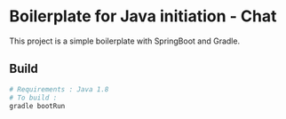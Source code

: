 # Boilerplate for Java initiation - Chat

This project is a simple boilerplate with SpringBoot and Gradle.

## Build

```sh
# Requirements : Java 1.8
# To build :
gradle bootRun
```
